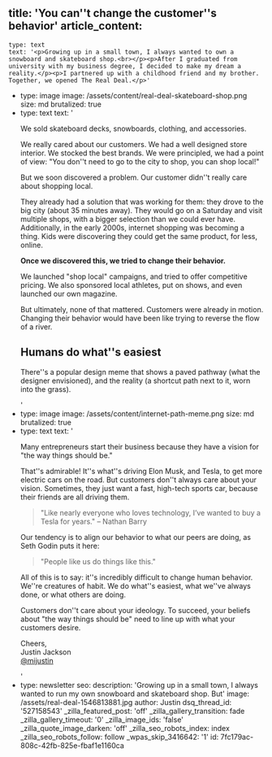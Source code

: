 title: 'You can''t change the customer''s behavior'
article_content:
  -
    type: text
    text: '<p>Growing up in a small town, I always wanted to own a snowboard and skateboard shop.<br></p><p>After I graduated from university with my business degree, I decided to make my dream a reality.</p><p>I partnered up with a childhood friend and my brother. Together, we opened The Real Deal.</p>'
  -
    type: image
    image: /assets/content/real-deal-skateboard-shop.png
    size: md
    brutalized: true
  -
    type: text
    text: '<p>We sold skateboard decks, snowboards, clothing, and accessories.</p><p>We really cared about our customers. We had a well designed store interior. We stocked the best brands. We were principled, we had a point of view: "You don''t need to go to the city to shop, you can shop local!"<br></p><p>But we soon discovered a problem. Our customer didn''t really care about shopping local.</p><p>They already had a solution that was working for them: they drove to the big city (about 35 minutes away). They would go on a Saturday and visit multiple shops, with a bigger selection than we could ever have. Additionally, in the early 2000s, internet shopping was becoming a thing. Kids were discovering they could get the same product, for less, online.</p><p><strong>Once we discovered this, we tried to change their behavior.</strong>&nbsp;</p><p>We launched "shop local" campaigns, and tried to offer competitive pricing. We also sponsored local athletes, put on shows, and even launched our own magazine.</p><p>But ultimately, none of that mattered. Customers were already in motion. Changing their behavior would have been like trying to reverse the flow of a river.</p><h2>Humans do what''s easiest</h2><p>There''s a popular design meme that shows a paved pathway (what the designer envisioned), and the reality (a shortcut path next to it, worn into the grass).</p>'
  -
    type: image
    image: /assets/content/internet-path-meme.png
    size: md
    brutalized: true
  -
    type: text
    text: '<p>Many entrepreneurs start their business because they have a vision for "the way things should be."</p><p>That''s admirable! It''s what''s driving Elon Musk, and Tesla, to get more electric cars on the road. But customers don''t always care about your vision. Sometimes, they just want a fast, high-tech sports car, because their friends are all driving them.</p><blockquote><p>"Like nearly everyone who loves technology, I’ve wanted to buy a Tesla for years." – Nathan Barry</p></blockquote><p>Our tendency is to align our behavior to what our peers are doing, as Seth Godin puts it here:</p><blockquote><p>"People like us do things like this."</p></blockquote><p>All of this is to say: it''s incredibly difficult to change human behavior. We''re creatures of habit. We do what''s easiest, what we''ve always done, or what others are doing.</p><p>Customers don''t care about your ideology. To succeed, your beliefs about "the way things should be" need to line up with what your customers desire.</p><p>Cheers,<br>Justin Jackson<br><a href="https://twitter.com/mijustin">@mijustin</a></p>'
  -
    type: newsletter
seo:
  description: 'Growing up in a small town, I always wanted to run my own snowboard and skateboard shop. But'
  image: /assets/real-deal-1546813881.jpg
author: Justin
dsq_thread_id: '527158543'
_zilla_featured_post: 'off'
_zilla_gallery_transition: fade
_zilla_gallery_timeout: '0'
_zilla_image_ids: 'false'
_zilla_quote_image_darken: 'off'
_zilla_seo_robots_index: index
_zilla_seo_robots_follow: follow
_wpas_skip_3416642: '1'
id: 7fc179ac-808c-42fb-825e-fbaf1e1160ca
